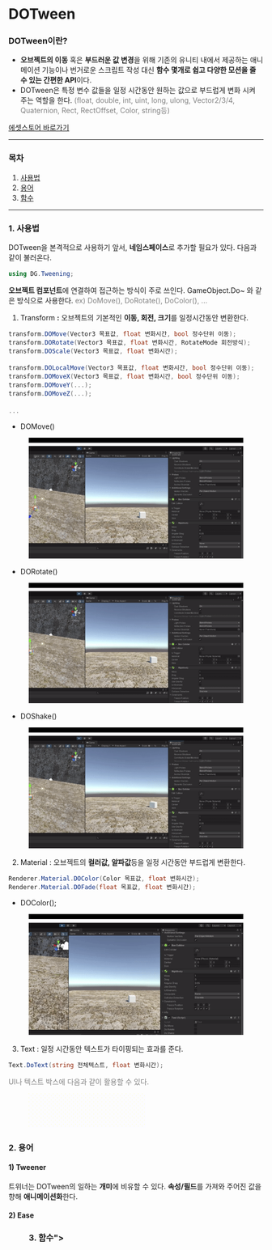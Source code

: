# DOTween

### DOTween이란?

- **오브젝트의 이동** 혹은 **부드러운 값 변경**을 위해 기존의 유니티 내에서 제공하는 애니메이션 기능이나 번거로운 스크립트 작성 대신 **함수 몇개로 쉽고 다양한 모션을 줄 수 있는 간편한 API**이다.
- DOTween은 특정 변수 값들을 일정 시간동안 원하는 값으로 부드럽게 변화 시켜 주는 역할을 한다. <span style="color: #808080">(float, double, int, uint, long, ulong, Vector2/3/4, Quaternion, Rect, RectOffset, Color, string등) </span>

[에셋스토어 바로가기](https://assetstore.unity.com/packages/tools/animation/dotween-hotween-v2-27676)

---
### 목차
1. [사용법](#-사용법)
2. [용어](#-용어)
3. [함수](#-함수)
---

### 1. 사용법

DOTween을 본격적으로 사용하기 앞서, **네임스페이스**로 추가할 필요가 있다. 다음과 같이 불러온다.
```C#
using DG.Tweening;
```

**오브젝트 컴포넌트**에 연결하여 접근하는 방식이 주로 쓰인다.
GameObject.Do~ 와 같은 방식으로 사용한다. <span style="color: #808080">ex) DoMove(), DoRotate(), DoColor(), ... </span>

1) Transform **:** 오브젝트의 기본적인 **이동, 회전, 크기**를 일정시간동안 변환한다.
```C#
transform.DOMove(Vector3 목표값, float 변화시간, bool 정수단위 이동);
transform.DORotate(Vector3 목표값, float 변화시간, RotateMode 회전방식);
transform.DOScale(Vector3 목표값, float 변화시간);

transform.DOLocalMove(Vector3 목표값, float 변화시간, bool 정수단위 이동);
transform.DOMoveX(Vector3 목표값, float 변화시간, bool 정수단위 이동);
transform.DOMoveY(...);
transform.DOMoveZ(...);

...

```

- DOMove()
<figure>
    <img src="https://github.com/ProjectLamb/Study/blob/neoskyclad/Unity/Assets/DOTween/_image/DOMove.gif?raw=true">
</figure>

- DORotate()
<figure>
    <img src="https://github.com/ProjectLamb/Study/blob/neoskyclad/Unity/Assets/DOTween/_image/DORotate.gif?raw=true">
</figure>

- DOShake()
<figure>
    <img src="https://github.com/ProjectLamb/Study/blob/neoskyclad/Unity/Assets/DOTween/_image/DOShake.gif?raw=true">
</figure>

2) Material : 오브젝트의 **컬러값, 알파값**등을 일정 시간동안 부드럽게 변환한다.
```C#
Renderer.Material.DOColor(Color 목표값, float 변화시간);
Renderer.Material.DOFade(float 목표값, float 변화시간);
```

- DOColor();
<figure>
    <img src="https://github.com/ProjectLamb/Study/blob/neoskyclad/Unity/Assets/DOTween/_image/DOColor.gif?raw=true">
</figure>

3) Text : 일정 시간동안 텍스트가 타이핑되는 효과를 준다.
```C#
Text.DoText(string 전체텍스트, float 변화시간);
```

<span style="color: #808080">UI나 텍스트 박스에 다음과 같이 활용할 수 있다. </span>
<figure>
    <img src="https://github.com/ProjectLamb/Study/blob/neoskyclad/Unity/Assets/DOTween/_image/DOText.gif?raw=true">
</figure>

### 2. 용어
#### 1) Tweener
트위너는 DOTween의 일하는 **개미**에 비유할 수 있다. **속성/필드**를 가져와 주어진 값을 향해 **애니메이션화**한다.

#### 2) Ease
<figure>
    <https://github.com/ProjectLamb/Study/blob/neoskyclad/Unity/Assets/DOTween/_image/DOTween%20Ease%20tablet.png?raw=true
</figure>

### 3. 함수">
